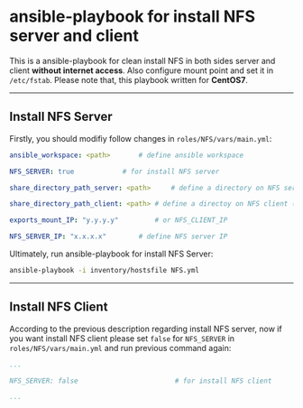 # ansible-playbook for install NFS server and client
This is a ansible-playbook for clean install NFS in both sides server and client **without internet access**. Also configure mount point and set it in `/etc/fstab`.
Please note that, this playbook written for **CentOS7**.
****
## Install NFS Server
Firstly, you should modifiy follow changes in `roles/NFS/vars/main.yml`:

```yml
ansible_workspace: <path> 		# define ansible workspace

NFS_SERVER: true 	 		# for install NFS server

share_directory_path_server: <path> 	# define a directory on NFS server

share_directory_path_client: <path>	# define a directoy on NFS client (define it when you want install NFS client)

exports_mount_IP: "y.y.y.y" 		# or NFS_CLIENT_IP

NFS_SERVER_IP: "x.x.x.x"		# define NFS server IP
```

Ultimately, run ansible-playbook for install NFS Server:

```bash
ansible-playbook -i inventory/hostsfile NFS.yml
```
***
## Install NFS Client

According to the previous description regarding install NFS server, now if you want install NFS client please set `false` for `NFS_SERVER` in `roles/NFS/vars/main.yml` and run previous command again:

```yml
...

NFS_SERVER: false                        # for install NFS client

...
```

